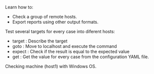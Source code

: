 
Learn how to:
* Check a group of remote hosts.
* Export reports using other output formats.

Test several targets for every case into diferent hosts:
* target : Describe the target
* goto   : Move to localhost and execute the command
* expect : Check if the result is equal to the expected value
* get    : Get the value for every case from the configuration YAML file.

Checking machine (host1) with Windows OS.
